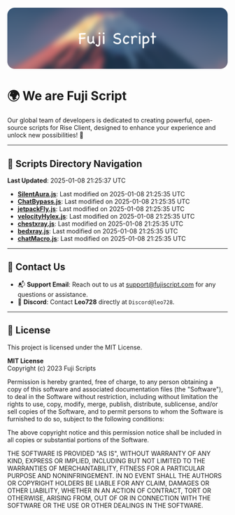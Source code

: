 ![Banner](.github/b.webp)

# 🌍 **We are Fuji Script**

Our global team of developers is dedicated to creating powerful, open-source scripts for Rise Client, designed to enhance your experience and unlock new possibilities! 🌟

---
<!-- SCRIPTS_NAVIGATION_START -->
## 📂 **Scripts Directory Navigation**

**Last Updated**: 2025-01-08 21:25:37 UTC

- **[SilentAura.js](scripts/SilentAura.js)**: Last modified on 2025-01-08 21:25:35 UTC
- **[ChatBypass.js](scripts/ChatBypass.js)**: Last modified on 2025-01-08 21:25:35 UTC
- **[jetpackFly.js](scripts/jetpackFly.js)**: Last modified on 2025-01-08 21:25:35 UTC
- **[velocityHylex.js](scripts/velocityHylex.js)**: Last modified on 2025-01-08 21:25:35 UTC
- **[chestxray.js](scripts/chestxray.js)**: Last modified on 2025-01-08 21:25:35 UTC
- **[bedxray.js](scripts/bedxray.js)**: Last modified on 2025-01-08 21:25:35 UTC
- **[chatMacro.js](scripts/chatMacro.js)**: Last modified on 2025-01-08 21:25:35 UTC

<!-- SCRIPTS_NAVIGATION_END -->

---

## 💬 **Contact Us**  
- 📬 **Support Email**: Reach out to us at [support@fujiscript.com](mailto:support@fujiscript.com) for any questions or assistance.  
- 💬 **Discord**: Contact **Leo728** directly at `Discord@leo728`.

---

## 📜 **License**

This project is licensed under the MIT License.  

**MIT License**  
Copyright (c) 2023 Fuji Scripts  

Permission is hereby granted, free of charge, to any person obtaining a copy of this software and associated documentation files (the "Software"), to deal in the Software without restriction, including without limitation the rights to use, copy, modify, merge, publish, distribute, sublicense, and/or sell copies of the Software, and to permit persons to whom the Software is furnished to do so, subject to the following conditions:  

The above copyright notice and this permission notice shall be included in all copies or substantial portions of the Software.  

THE SOFTWARE IS PROVIDED "AS IS", WITHOUT WARRANTY OF ANY KIND, EXPRESS OR IMPLIED, INCLUDING BUT NOT LIMITED TO THE WARRANTIES OF MERCHANTABILITY, FITNESS FOR A PARTICULAR PURPOSE AND NONINFRINGEMENT. IN NO EVENT SHALL THE AUTHORS OR COPYRIGHT HOLDERS BE LIABLE FOR ANY CLAIM, DAMAGES OR OTHER LIABILITY, WHETHER IN AN ACTION OF CONTRACT, TORT OR OTHERWISE, ARISING FROM, OUT OF OR IN CONNECTION WITH THE SOFTWARE OR THE USE OR OTHER DEALINGS IN THE SOFTWARE.  
